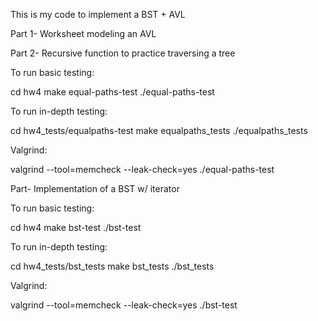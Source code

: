 This is my code to implement a BST + AVL

Part 1- Worksheet modeling an AVL

Part 2- Recursive function to practice traversing a tree

To run basic testing:

cd hw4
make equal-paths-test
./equal-paths-test

To run in-depth testing:

cd hw4_tests/equalpaths-test
make equalpaths_tests
./equalpaths_tests

Valgrind:

valgrind --tool=memcheck --leak-check=yes ./equal-paths-test


Part- Implementation of a BST w/ iterator

To run basic testing:

cd hw4
make bst-test
./bst-test

To run in-depth testing:

cd hw4_tests/bst_tests
make bst_tests
./bst_tests

Valgrind:

valgrind --tool=memcheck --leak-check=yes ./bst-test
